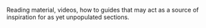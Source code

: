 Reading material, videos, how to guides that may act as a source of inspiration for as yet unpopulated sections.
